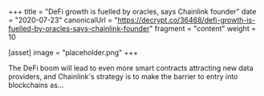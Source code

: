 +++
title = "DeFi growth is fuelled by oracles, says Chainlink founder"
date = "2020-07-23"
canonicalUrl = "https://decrypt.co/36468/defi-growth-is-fuelled-by-oracles-says-chainlink-founder"
fragment = "content"
weight = 10

[asset]
    image = "placeholder.png"
+++

The DeFi boom will lead to even more smart contracts attracting new data 
providers, and Chainlink's strategy is to make the barrier to entry into 
blockchains as...
